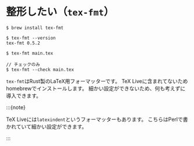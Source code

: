 # 整形したい（`tex-fmt`）

```console
$ brew install tex-fmt

$ tex-fmt --version
tex-fmt 0.5.2

$ tex-fmt main.tex

// チェックのみ
$ tex-fmt --check main.tex
```

`tex-fmt`はRust製のLaTeX用フォーマッターです。
TeX Liveに含まれてないためhomebrewでインストールします。
細かい設定ができないため、何も考えずに導入できます。

:::{note}

TeX Liveには`latexindent`というフォーマッターもあります。
こちらはPerlで書かれていて細かい設定ができます。

:::
